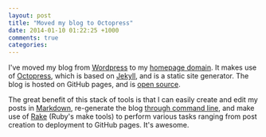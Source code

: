 ```yaml
---
layout: post
title: "Moved my blog to Octopress"
date: 2014-01-10 01:22:25 +1000
comments: true
categories: 
---
```

I've moved my blog from [Wordpress](http://sinairv.wordpress.com) to my [homepage domain](http://www.sinairv.com). It makes use of [Octopress](http://octopress.org/), which is based on [Jekyll](http://jekyllrb.com/), and is a static site generator. The blog is hosted on GitHub pages, and is [open source](https://github.com/sinairv/sinairv.github.com). 

The great benefit of this stack of tools is that I can easily create and edit my posts in [Markdown](http://en.wikipedia.org/wiki/Markdown), re-generate the blog [through command line](http://octopress.org/docs/blogging/), and make use of [Rake](http://rake.rubyforge.org/) (Ruby's make tools) to perform various tasks ranging from post creation to deployment to GitHub pages. It's awesome.
